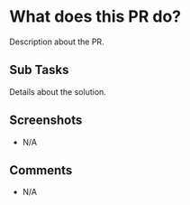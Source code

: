 # What does this PR do?
Description about the PR.

## Sub Tasks
Details about the solution.

## Screenshots
- N/A

## Comments
- N/A